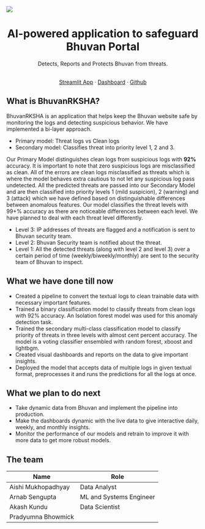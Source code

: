 **![](https://lh7-us.googleusercontent.com/cOsH7-Dh0nQaTbUkWHKOMA2-vu9L7rX8ZokdfVdqxbYmX32MuwiBf8chC6R8LLuexmKBgJL9dIIm0g2yEf1d_dA5VV8qGGL0vvzYf_rwDD7M0UdiHiZ35xVu9vJwsRWjSy3-DLQGXtR1YCMdn3ORDQ)**

<h1 align="center"> AI-powered application to safeguard Bhuvan Portal </h1>

<div align="center">
Detects, Reports and Protects  Bhuvan from threats.
</div>

  <p align="center">
  <br/>
    <a href="https://mohakash.streamlit.app"> Streamlit App</a>
    ·
  <a href="https://app.powerbi.com/reportEmbed?reportId=14ca9c92-f434-4cbc-98cd-d43e683a7e94&autoAuth=true&ctid=23a21599-83e3-45ed-9e32-d7441e300908">Dashboard</a>
    ·
    <a href="https://github.com/asengupta07/Mohakash">Github</a>
  </p>


## What is BhuvanRKSHA?
BhuvanRKSHA is an application that helps keep the Bhuvan website safe by monitoring the logs and detecting suspicious behavior. We have implemented a bi-layer approach. 
- Primary model: Threat logs vs Clean logs 
- Secondary model: Classifies threat  into priority level 1, 2 and 3. 

Our Primary Model distinguishes clean logs from suspicious logs with **92%** accuracy. It is important to note that zero suspicious logs are misclassified as clean. All of the errors are clean logs misclassified as threats  which is where the model behaves extra cautious to not let any suspicious log pass undetected.
All the predicted threats are passed into our Secondary Model and are then classified into priority levels 1 (mild suspicion), 2 (warning) and 3 (attack) which we have defined based on distinguishable differences between anomalous features. Our model classifies the threat levels with 99+% accuracy as there are noticeable differences between each level. 
We have planned to deal with each threat level differently.

- Level 3: IP addresses of threats are flagged and a notification is sent  to Bhuvan security team.
- Level 2: Bhuvan Security team is notified about the threat.
- Level 1: All the detected threats (along with level 2 and level 3) over a certain period of time (weekly/biweekly/monthly) are sent to the security team of Bhuvan to inspect.

## What we have done till now

- Created a pipeline to convert the textual logs to clean trainable data with necessary important features.
- Trained a binary classification model to classify threats from clean logs with 92% accuracy. An Isolation forest model was used for this anomaly detection task.
- Trained the secondary multi-class classification model to classify priority of threats in three levels with almost cent percent accuracy. The model is a voting classifier ensembled with random forest, xboost and lightbgm.
- Created visual dashboards and reports on the data to give important insights.
- Deployed the model that accepts data of multiple logs in given textual format, preprocesses it and runs the predictions for all the logs at once.

## What we plan to do next

-  Take dynamic data from Bhuvan and implement the pipeline into production.
- Make the dashboards dynamic with the live data to give interactive daily, weekly, and monthly insights.
- Monitor the performance of our models and retrain to improve it with more data to get more robust models.

## The team
|Name                         |Role         |                
|----------------|-------------------------------|
|Aishi Mukhopadhyay| Data Analyst          |
|Arnab Sengupta| ML and Systems Engineer          |
|Akash Kundu| Data Scientist|
|Pradyumna Bhowmick| |

